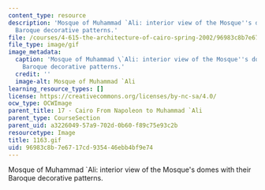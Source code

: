 ```yaml
---
content_type: resource
description: 'Mosque of Muhammad `Ali: interior view of the Mosque''s domes with their
  Baroque decorative patterns.'
file: /courses/4-615-the-architecture-of-cairo-spring-2002/96983c8b7e6717cd935446ebb4bf9e74_1163.gif
file_type: image/gif
image_metadata:
  caption: 'Mosque of Muhammad \`Ali: interior view of the Mosque''s domes with their
    Baroque decorative patterns.'
  credit: ''
  image-alt: Mosque of Muhammad `Ali
learning_resource_types: []
license: https://creativecommons.org/licenses/by-nc-sa/4.0/
ocw_type: OCWImage
parent_title: 17 - Cairo From Napoleon to Muhammad `Ali
parent_type: CourseSection
parent_uid: a3226049-57a9-702d-0b60-f89c75e93c2b
resourcetype: Image
title: 1163.gif
uid: 96983c8b-7e67-17cd-9354-46ebb4bf9e74
---
```

Mosque of Muhammad `Ali: interior view of the Mosque's domes with their Baroque decorative patterns.